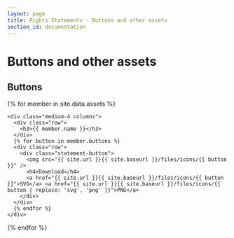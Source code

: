 ```yaml
---
layout: page
title: Rights Statements - Buttons and other assets
section_id: documentation
---
```


# Buttons and other assets

## Buttons

<div class="box" markdown="0">
  <div class="row">
  
  {% for member in site.data.assets %}
  
    <div class="medium-4 columns">
      <div class="row">
        <h3>{{ member.name }}</h3>
      </div>
      {% for button in member.buttons %}
      <div class="row">
        <div class="statement-button">
          <img src="{{ site.url }}{{ site.baseurl }}/files/icons/{{ button }}" />
          <h4>Download</h4>
          <a href="{{ site.url }}{{ site.baseurl }}/files/icons/{{ button }}">SVG</a> <a href="{{ site.url }}{{ site.baseurl }}/files/icons/{{ button | replace: 'svg', 'png' }}">PNG</a>
        </div>
      </div>
      {% endfor %}
    </div>
  
  {% endfor %}
  
  </div>
</div>
